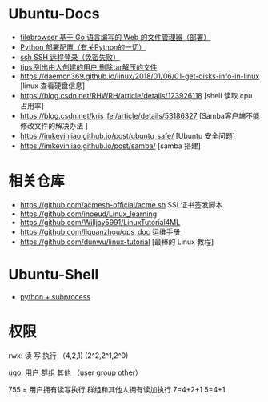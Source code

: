 # Ubuntu-Docs
- [filebrowser 基于 Go 语言编写的 Web 的文件管理器（部署）](./markdown/filebrowser.md)
- [Python 部署配置（有关Python的一切）](./markdown/python.md)
- [ssh SSH 远程登录（免密失败）](./markdown/ssh.md)
- [tips 列出由人创建的用户 删除tar解压的文件](./markdown/tips.md)
- <https://daemon369.github.io/linux/2018/01/06/01-get-disks-info-in-linux> [linux 查看硬盘信息]
- <https://blog.csdn.net/RHWRH/article/details/123926118> [shell 读取 cpu 占用率]
- <https://blog.csdn.net/kris_fei/article/details/53186327> [Samba客户端不能修改文件的解决办法 ]
- <https://imkevinliao.github.io/post/ubuntu_safe/> [Ubuntu 安全问题]
- <https://imkevinliao.github.io/post/samba/> [samba 搭建]

# 相关仓库
- <https://github.com/acmesh-official/acme.sh> SSL证书签发脚本
- <https://github.com/inoeud/Linux_learning>
- <https://github.com/Willjay5991/LinuxTutorial4ML>
- <https://github.com/liquanzhou/ops_doc> 运维手册
- <https://github.com/dunwu/linux-tutorial> [最棒的 Linux 教程]

# Ubuntu-Shell
- [python + subprocess](./shell/shell.py)
# 权限
rwx: 读 写 执行 （4,2,1) (2^2,2^1,2^0)

ugo: 用户 群组 其他 （user group other）

755 = 用户拥有读写执行 群组和其他人拥有读加执行 7=4+2+1 5=4+1
